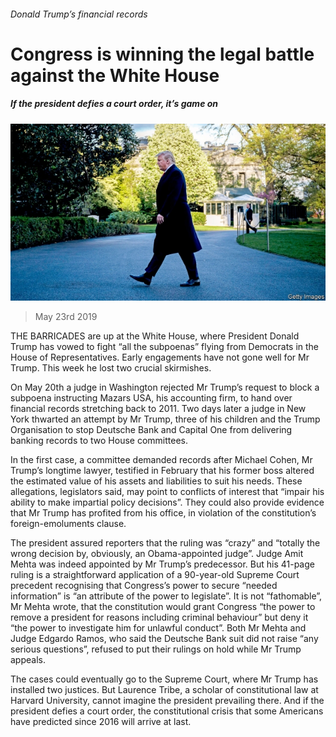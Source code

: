 ###### Donald Trump’s financial records

# Congress is winning the legal battle against the White House 

##### If the president defies a court order, it’s game on 

![image](images/20190525_usp509.jpg) 

> May 23rd 2019 

THE BARRICADES are up at the White House, where President Donald Trump has vowed to fight “all the subpoenas” flying from Democrats in the House of Representatives. Early engagements have not gone well for Mr Trump. This week he lost two crucial skirmishes. 

On May 20th a judge in Washington rejected Mr Trump’s request to block a subpoena instructing Mazars USA, his accounting firm, to hand over financial records stretching back to 2011. Two days later a judge in New York thwarted an attempt by Mr Trump, three of his children and the Trump Organisation to stop Deutsche Bank and Capital One from delivering banking records to two House committees. 

In the first case, a committee demanded records after Michael Cohen, Mr Trump’s longtime lawyer, testified in February that his former boss altered the estimated value of his assets and liabilities to suit his needs. These allegations, legislators said, may point to conflicts of interest that “impair his ability to make impartial policy decisions”. They could also provide evidence that Mr Trump has profited from his office, in violation of the constitution’s foreign-emoluments clause. 

The president assured reporters that the ruling was “crazy” and “totally the wrong decision by, obviously, an Obama-appointed judge”. Judge Amit Mehta was indeed appointed by Mr Trump’s predecessor. But his 41-page ruling is a straightforward application of a 90-year-old Supreme Court precedent recognising that Congress’s power to secure “needed information” is “an attribute of the power to legislate”. It is not “fathomable”, Mr Mehta wrote, that the constitution would grant Congress “the power to remove a president for reasons including criminal behaviour” but deny it “the power to investigate him for unlawful conduct”. Both Mr Mehta and Judge Edgardo Ramos, who said the Deutsche Bank suit did not raise “any serious questions”, refused to put their rulings on hold while Mr Trump appeals. 

The cases could eventually go to the Supreme Court, where Mr Trump has installed two justices. But Laurence Tribe, a scholar of constitutional law at Harvard University, cannot imagine the president prevailing there. And if the president defies a court order, the constitutional crisis that some Americans have predicted since 2016 will arrive at last. 

